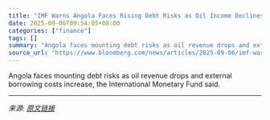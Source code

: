 ```yaml
---
title: "IMF Warns Angola Faces Rising Debt Risks as Oil Income Declines"
date: 2025-09-06T09:54:05+08:00
categories: ["finance"]
tags: []
summary: "Angola faces mounting debt risks as oil revenue drops and external borrowing costs increase, the International Monetary Fund said."
source_url: "https://www.bloomberg.com/news/articles/2025-09-06/imf-warns-angola-faces-rising-debt-risks-as-oil-income-declines"
---
```


Angola faces mounting debt risks as oil revenue drops and external borrowing costs increase, the International Monetary Fund said.

---

*来源: [原文链接](https://www.bloomberg.com/news/articles/2025-09-06/imf-warns-angola-faces-rising-debt-risks-as-oil-income-declines)*
